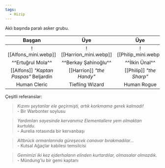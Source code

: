 ```yaml
---
tags:
  - Hizip
---  
```

  
Aklı başında paralı asker grubu.  
  
|                Başgan                |           Üye           |          Üye           |  
|:------------------------------------:|:-----------------------:|:----------------------:|  
| ![[Alfons_mini.webp]]| ![[Harrion_mini.webp]]| ![[Philip_mini.webp]]|  
| ^^Ertuğrul Mola^^ | ^^Berkay Şahinoğlu^^ | ^^İlkin Ünal^^ |  
| [[Alfons]] *"Kaptan Paspas"* Beljardin | [[Harrion]] *"the Handy"* | [[Philip]] *"the Sharp"* |  
| Human Cleric | Tiefling Wizard | Human Rogue |  
  
Çeşitli referanslar:  
  
>*Kızımı şeytanlar ele geçirmişti, artık korkmama gerek kalmadı!*  
>\- Bir Warbonter soylusu  
  
>*Yardımları sayesinde kervanımız Elementallere yem olmaktan kurtuldu.*  
>\- Aurelia rotasında bir kervanbaşı  
  
>*Altbrück ormanlarında güreşecek canavar bırakmadılar...*  
>\- Kutsal Ağaçlar kabilesi temsilcisi  
  
>*Gemimizi iki kez ejderhaların elinden kurtardılar, olmasalar olmazdık.*  
>\- Mündung'lu bir gemi kaptanı